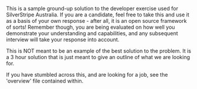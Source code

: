 
This is a sample ground-up solution to the developer exercise used for 
SilverStripe Australia. If you are a candidate, feel free to take this and use
it as a basis of your own response - after all, it is an open source framework
of sorts! Remember though, you are being evaluated on how well you demonstrate
your understanding and capabilities, and any subsequent interview will take
your response into account. 

This is NOT meant to be an example of the best solution to the problem. It is
a 3 hour solution that is just meant to give an outline of what we are looking
for. 

If you have stumbled across this, and are looking for a job, see the 
'overview' file contained within. 

